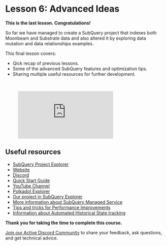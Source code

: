 # Lesson 6: Advanced Ideas

**This is the last lesson. Congratulations!** 

So far we have managed to create a SubQuery project that indexes both Moonbeam and Substrate data and also altered it by exploring data mutation and data relationships examples. 

This final lesson covers: 
- Qick recap of previous lessons.
- Some of the advanced SubQuery features and optimization tips.
- Sharing multiple useful resources for further development.

<br/>
<figure class="video_container">
  <iframe src="https://www.youtube.com/embed/-3imN-LVM_k" frameborder="0" allowfullscreen="true"></iframe>
</figure>

## Useful resources

- [SubQuery Project Explorer](https://explorer.subquery.network/)
- [Website](https://subquery.network/)
- [Discord](https://discord.com/invite/subquery)
- [Quick Start Guide](../../quickstart/quickstart.md)
- [YouTube Channel](https://www.youtube.com/c/SubQueryNetwork)
- [Polkadot Explorer](https://polkadot.js.org/apps/#/explorer)
- [Our project in SubQuery Explorer](https://explorer.subquery.network/subquery/subquery/Moonbeam-Subquery-Integration-Tutorial)
- [More information about SubQuery Managed Service](https://subquery.network/managedservices)
- [Tips and tricks for Performance Improvements](../../build/optimisation.md)
- [Information about Automated Historical State tracking](../../run_publish/historical.md) 

**Thank you for taking the time to complete this course.**

[Join our Active Discord Community](https://discord.com/invite/subquery) to share your feedback, ask questions, and get technical advice. 